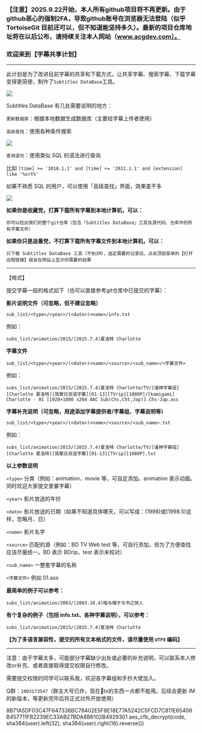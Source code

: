 ﻿### 【注意】2025.9.22开始，本人所有github项目将不再更新。由于github恶心的强制2FA，导致github账号在浏览器无法登陆（似乎 TortoiseGit 目前还可以，但不知道能坚持多久）。最新的项目仓库地址将在以后公布，请持续关注本人网站（www.acgdev.com）。

### 欢迎来到【字幕共享计划】
<hr />

此计划是为了改进目前字幕的共享和下载方式，让共享字幕、搜索字幕、下载字幕变得更简便，制作了`Subtitles DataBase`工具。

<img src="doc/01.png" />

Subtitles DataBase 有几处需要说明的地方：

`更新数据库`：根据本地数据生成数据库（主要给字幕上传者使用）

`高级查找`：使用各种条件搜索

<img src="doc/02.png" />

`查询语句`：使用类似 SQL 的语法进行查询

比如
`[time] >= '2010.1.1' and [time] <= '2011.1.1' and [extension] like '%srt%'`

如果不熟悉 SQL 的用户，可以使用「高级查找」界面，效果差不多

<img src="doc/03.png" />

**如果你是收藏党，打算下载所有字幕到本地计算机，可以：**

    你可以检出我们的整个git仓库（包含「Subtitles DataBase」工具及源代码、仓库中的所有字幕文件）

**如果你只是追番党，不打算下载所有字幕文件到本地计算机，可以：**

    只下载 Subtitles DataBase 工具（不到1M），选定需要的记录后，点击顶部菜单的【打开远程链接】就会在网站上显示你需要的结果
<hr />

【格式】

提交字幕一般的格式如下（也可以直接参考git仓库中已提交的字幕）：

**影片说明文件（可忽略，但不建议忽略）**

    sub_list/<type>/<year>/(<date>)<name>/info.txt

例如：

    subs_list/animation/2015/(2015.7.4)夏洛特 Charlotte

**字幕文件**

    sub_list/<type>/<year>/(<date>)<name>/<source>/<sub_name>/<字幕文件>

例如：

    subs_list/animation/2015/(2015.7.4)夏洛特 Charlotte/TV/[诸神字幕组][Charlotte 夏洛特][简繁日双语字幕][01-13][TVrip][1080P]/[kamigami] Charlotte - 01 [1920×1080 x264 AAC Sub(Chs,Cht,Jap)].Chs-Jap.ass

**字幕补充说明（可忽略，用途添加字幕提供者/字幕组、字幕说明等）**

    sub_list/<type>/<year>/(<date>)<name>/<source>/<sub_name>.txt

例如：

    subs_list/animation/2015/(2015.7.4)夏洛特 Charlotte/TV/[诸神字幕组][Charlotte 夏洛特][简繁日双语字幕][01-13][TVrip][1080P].txt

**以上参数说明**

`<type>` 分类（例如：animation、movie 等，可自定添加。animation 表示动画。同时欢迎大家提交里番字幕）

`<year>` 影片放送的年份

`<date>` 影片放送的日期（如果不知道具体哪天，可以写成：(1998)或(1998.5)这样，忽略月、日）

`<name>` 影片名字

`<source>` 匹配的源（例如：BD TV Web test 等，可自行添加，但为了方便查找应该尽量统一。BD 表示 BDrip，test 表示未校对）

`<sub_name>` 一整套字幕的名称

`<字幕文件>` 例如 01.ass

**最简单的例子可以参考：**

    subs_list/animation/2003/(2003.10.4)暗与帽子与书之旅人

**有个复杂的例子（包括 info.txt、各种字幕说明），可以参考：**

    subs_list/animation/2015/(2015.7.4)夏洛特 Charlotte

**【为了多语言兼容性，提交的所有文本格式的文件，请尽量使用 `UTF8` 编码】**
<hr />

注意：由于字幕太多，可能部分字幕缺少出处或必要的补充说明，可以联系本人修改or补充、或者直接取得提交权限自行修改。

需要提交权限的同学可以联系我，欢迎各字幕组和手抄大佬加入。

Q群：`1003173547`（群主大号已炸，现在🐶tx的东西一点都不能用。后续会更新 IM 的新版本，等更新完毕后将正式对外开放使用）

8B71A5DF03C47F647336BC78402E5F8E18E77A5242C5FCD7C811E65406B457711FB2239EC33AB27BDA8B6102B4929301
aes_cfb_decrypt(code, sha384(user).left(32), sha384(user).right(16).reverse())